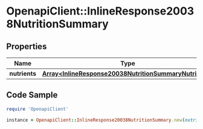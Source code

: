 # OpenapiClient::InlineResponse20038NutritionSummary

## Properties

Name | Type | Description | Notes
------------ | ------------- | ------------- | -------------
**nutrients** | [**Array&lt;InlineResponse20038NutritionSummaryNutrients&gt;**](InlineResponse20038NutritionSummaryNutrients.md) |  | 

## Code Sample

```ruby
require 'OpenapiClient'

instance = OpenapiClient::InlineResponse20038NutritionSummary.new(nutrients: null)
```



